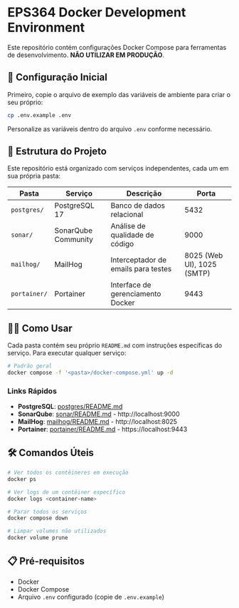 # EPS364 Docker Development Environment

Este repositório contém configurações Docker Compose para ferramentas de desenvolvimento. **NÃO UTILIZAR EM PRODUÇÃO**.

## 🚀 Configuração Inicial

Primeiro, copie o arquivo de exemplo das variáveis de ambiente para criar o seu próprio:

```bash
cp .env.example .env
```

Personalize as variáveis dentro do arquivo `.env` conforme necessário.

## 📁 Estrutura do Projeto

Este repositório está organizado com serviços independentes, cada um em sua própria pasta:

| Pasta | Serviço | Descrição | Porta |
|-------|---------|-----------|-------|
| `postgres/` | PostgreSQL 17 | Banco de dados relacional | 5432 |
| `sonar/` | SonarQube Community | Análise de qualidade de código | 9000 |
| `mailhog/` | MailHog | Interceptador de emails para testes | 8025 (Web UI), 1025 (SMTP) |
| `portainer/` | Portainer | Interface de gerenciamento Docker | 9443 |

## 🏃‍♂️ Como Usar

Cada pasta contém seu próprio `README.md` com instruções específicas do serviço. Para executar qualquer serviço:

```bash
# Padrão geral
docker compose -f '<pasta>/docker-compose.yml' up -d
```

### Links Rápidos
- **PostgreSQL**: [postgres/README.md](postgres/README.md)
- **SonarQube**: [sonar/README.md](sonar/README.md) - http://localhost:9000
- **MailHog**: [mailhog/README.md](mailhog/README.md) - http://localhost:8025
- **Portainer**: [portainer/README.md](portainer/README.md) - https://localhost:9443

## 🛠️ Comandos Úteis

```bash
# Ver todos os contêineres em execução
docker ps

# Ver logs de um contêiner específico
docker logs <container-name>

# Parar todos os serviços
docker compose down

# Limpar volumes não utilizados
docker volume prune
```

## 📋 Pré-requisitos

- Docker
- Docker Compose
- Arquivo `.env` configurado (copie de `.env.example`)